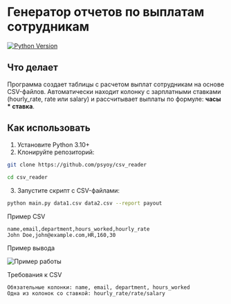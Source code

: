 # Генератор отчетов по выплатам сотрудникам

[![Python Version](https://img.shields.io/badge/Python-3.10%2B-blue )](https://www.python.org/ )

## Что делает
Программа создает таблицы с расчетом выплат сотрудникам на основе CSV-файлов. Автоматически находит колонку с зарплатными ставками (hourly_rate, rate или salary) и рассчитывает выплаты по формуле: **часы * ставка**.

## Как использовать
1. Установите Python 3.10+
2. Клонируйте репозиторий:
```bash
git clone https://github.com/psyoy/csv_reader
 
cd csv_reader

```

3. Запустите скрипт с CSV-файлами:
```bash
python main.py data1.csv data2.csv --report payout
```

Пример CSV
```code
name,email,department,hours_worked,hourly_rate
John Doe,john@example.com,HR,160,30
```
Пример вывода

![Пример работы](https://github.com/user-attachments/assets/5f0271c5-82db-4f06-aa15-f62e41c14c39)

Требования к CSV 

    Обязательные колонки: name, email, department, hours_worked
    Одна из колонок со ставкой: hourly_rate/rate/salary
     

